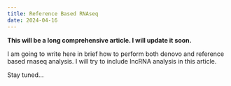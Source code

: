 ```yaml
---
title: Reference Based RNAseq
date: 2024-04-16
---
```


**This will be a long comprehensive article. I will update it soon.**

I am going to write here in brief how to perform both denovo and reference based rnaseq analysis. I will try to include lncRNA analysis in this article. 

Stay tuned...
